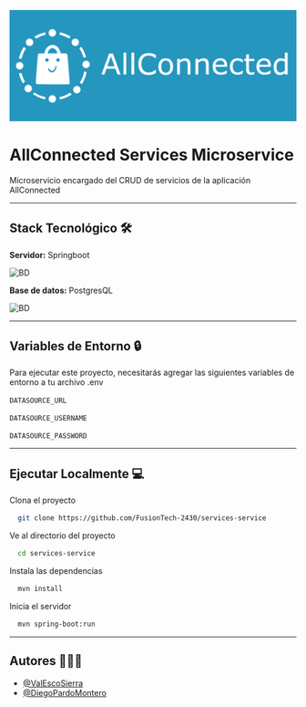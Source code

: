 
![Logo](https://github.com/FusionTech-2430/.github/blob/main/profile/Banner2.png?raw=true)

# AllConnected Services Microservice

Microservicio encargado del CRUD de servicios de la aplicación AllConnected

---
## Stack Tecnológico 🛠️

**Servidor:** Springboot

![BD](https://skillicons.dev/icons?i=spring,maven)

**Base de datos:** PostgresQL

![BD](https://skillicons.dev/icons?i=postgresql)

---
## Variables de Entorno 🔒

Para ejecutar este proyecto, necesitarás agregar las siguientes variables de entorno a tu archivo .env

`DATASOURCE_URL`

`DATASOURCE_USERNAME`

`DATASOURCE_PASSWORD`

---
## Ejecutar Localmente 💻

Clona el proyecto

```bash
  git clone https://github.com/FusionTech-2430/services-service
```

Ve al directorio del proyecto

```bash
  cd services-service
```

Instala las dependencias

```bash
  mvn install
```

Inicia el servidor

```bash
  mvn spring-boot:run
```

---

## Autores 🧑🏻‍💻

- [@ValEscoSierra](https://www.github.com/ValEscoSierra)
- [@DiegoPardoMontero](https://www.github.com/DiegoPardoMontero)
